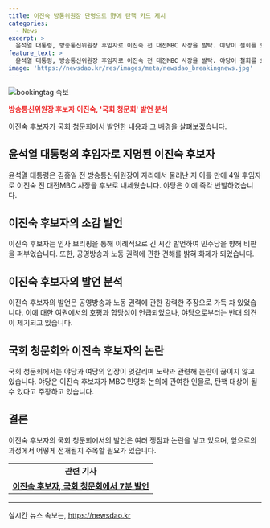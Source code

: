 ```yaml
---
title: 이진숙 방통위원장 단명으로 野에 탄핵 카드 제시
categories:
  - News
excerpt: >
  윤석열 대통령, 방송통신위원장 후임자로 이진숙 전 대전MBC 사장을 발탁. 야당이 철회를 요구하며 반발. 이진숙 후보자는 소감발표에서 약 7분간 강조적 발언, 공영방송에서의 노조원 문제에 대한 언급. 윤 대통령은 파행을 거듭하는 방통위에 전투력 있는 후보자 필요성으로 발탁. 하지만 야당의 반대로 국회 청문 과정에서도 야당의 공세가 예상. 현재 후보자의 내정에 대한 논란이 계속되고 있음.
feature_text: >
  윤석열 대통령, 방송통신위원장 후임자로 이진숙 전 대전MBC 사장을 발탁. 야당이 철회를 요구하며 반발. 이진숙 후보자는 소감발표에서 약 7분간 강조적 발언, 공영방송에서의 노조원 문제에 대한 언급. 윤 대통령은 파행을 거듭하는 방통위에 전투력 있는 후보자 필요성으로 발탁. 하지만 야당의 반대로 국회 청문 과정에서도 야당의 공세가 예상. 현재 후보자의 내정에 대한 논란이 계속되고 있음.
image: 'https://newsdao.kr/res/images/meta/newsdao_breakingnews.jpg'
---
```


<p><img src="https://newsdao.kr/res/images/meta/newsdao_breakingnews.jpg" alt="bookingtag 속보" /></p>

<p><b><span style="color: #ee2323;">방송통신위원장 후보자 이진숙, '국회 청문회' 발언 분석</span></b></p>

<p data-ke-size="size16">이진숙 후보자가 국회 청문회에서 발언한 내용과 그 배경을 살펴보겠습니다.</p>

<h2 data-ke-size="size26">윤석열 대통령의 후임자로 지명된 이진숙 후보자</h2>

<p data-ke-size="size16">윤석열 대통령은 김홍일 전 방송통신위원장이 자리에서 물러난 지 이틀 만에 4일 후임자로 이진숙 전 대전MBC 사장을 후보로 내세웠습니다. 야당은 이에 즉각 반발하였습니다.</p>

<h2 data-ke-size="size26">이진숙 후보자의 소감 발언</h2>

<p data-ke-size="size16">이진숙 후보자는 인사 브리핑을 통해 이례적으로 긴 시간 발언하여 민주당을 향해 비판을 퍼부었습니다. 또한, 공영방송과 노동 권력에 관한 견해를 밝혀 화제가 되었습니다.</p>

<h2 data-ke-size="size26">이진숙 후보자의 발언 분석</h2>

<p data-ke-size="size16">이진숙 후보자의 발언은 공영방송과 노동 권력에 관한 강력한 주장으로 가득 차 있었습니다. 이에 대한 여권에서의 호평과 합당성이 언급되었으나, 야당으로부터는 반대 의견이 제기되고 있습니다.</p>

<h2 data-ke-size="size26">국회 청문회와 이진숙 후보자의 논란</h2>

<p data-ke-size="size16">국회 청문회에서는 야당과 여당의 입장이 엇갈리며 노략과 관련해 논란이 끊이지 않고 있습니다. 야당은 이진숙 후보자가 MBC 민영화 논의에 관여한 인물로, 탄핵 대상이 될 수 있다고 주장하고 있습니다.</p>

<h2 data-ke-size="size26">결론</h2>

<p data-ke-size="size16">이진숙 후보자의 국회 청문회에서의 발언은 여러 쟁점과 논란을 낳고 있으며, 앞으로의 과정에서 어떻게 전개될지 주목할 필요가 있습니다.</p>

<table>
    <tbody>
        <tr>
            <td style="text-align: center; height: 17px;"><b>관련 기사</b></td>
        </tr>
        <tr>
            <td style="text-align: center; height: 17px;"><a href="https://www.news1.kr/articles/?4555024" target="_blank"><b>이진숙 후보자, 국회 청문회에서 7분 발언</b></a></td>
        </tr>
    </tbody>
</table>

<p><hr></p>
실시간 뉴스 속보는, <a href="https://newsdao.kr" rel="dofollow">https://newsdao.kr</a>


